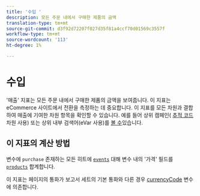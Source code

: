 ```yaml
---
title: '수입 '
description: 모든 주문 내에서 구매한 제품의 금액
translation-type: tm+mt
source-git-commit: d3f92d72207f027d35f81a4ccf70d01569c3557f
workflow-type: tm+mt
source-wordcount: '113'
ht-degree: 1%

---
```



# 수입 

&#39;매출&#39; 지표는 모든 주문 내에서 구매한 제품의 금액을 보여줍니다. 이 지표는 eCommerce 사이트에서 전환을 측정하는 데 중요합니다. 이 지표를 모든 차원과 결합하여 매출에 기여한 차원 항목을 확인할 수 있습니다. 예를 들어 상위 캠페인( [추적 코드](../dimensions/tracking-code.md) 차원 사용) 또는 상위 내부 검색어(eVar 사용)를 [볼 수](../dimensions/evar.md)있습니다.

## 이 지표의 계산 방법

변수에 `purchase` 존재하는 모든 히트에 [`events`](/help/implement/vars/page-vars/events/event-purchase.md) 대해 변수 내의 &#39;가격&#39; 필드를 [`products`](/help/implement/vars/page-vars/products.md) 합계합니다.

이 지표는 페이지의 통화가 보고서 세트의 기본 통화와 다른 경우 [currencyCode](/help/implement/vars/config-vars/currencycode.md) 변수에 의존합니다.
